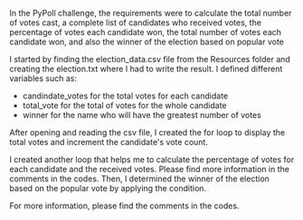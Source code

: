 In the PyPoll challenge, the requirements were to calculate the total number of votes cast, a complete list of candidates who received votes, the percentage of votes each candidate won, the total number of votes each candidate won, and also the winner of the election based on popular vote

I started by finding the election_data.csv file from the Resources folder and creating the election.txt where I had to write the result.
I defined different variables such as:
- candindate_votes for the total votes for each candidate
- total_vote for the total of votes for the whole candidate
- winner for the name who will have the greatest number of votes

After opening and reading the csv file, I created the for loop to display the total votes and increment the candidate's vote count.

I created another loop that helps me to calculate the percentage of votes for each candidate and the received votes. Please find more information in the comments in the codes. Then, I determined the winner of the election based on the popular vote by applying the condition.

For more information, please find the comments in the codes.